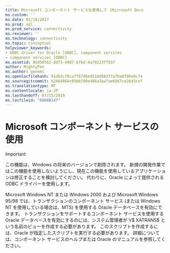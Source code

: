 ```yaml
---
title: Microsoft コンポーネント サービスを使用して |Microsoft Docs
ms.custom: ''
ms.date: 01/19/2017
ms.prod: sql
ms.prod_service: connectivity
ms.reviewer: ''
ms.technology: connectivity
ms.topic: conceptual
helpviewer_keywords:
- ODBC driver for Oracle [ODBC], component services
- component services [ODBC]
ms.assetid: 06450562-d8f3-4987-b7bd-4a70223ff937
author: MightyPen
ms.author: genemi
ms.openlocfilehash: 91d6dcf0ca7f87d6ed510d582f7a7ba0f80e8c74
ms.sourcegitcommit: b2464064c0566590e486a3aafae6d67ce2645cef
ms.translationtype: MT
ms.contentlocale: ja-JP
ms.lasthandoff: 07/15/2019
ms.locfileid: "68088147"
---
```

# <a name="using-microsoft-component-services"></a>Microsoft コンポーネント サービスの使用
> [!IMPORTANT]  
>  この機能は、Windows の将来のバージョンで削除されます。 新規の開発作業ではこの機能を使用しないようにし、現在この機能を使用しているアプリケーションは修正することを検討してください。 代わりに、Oracle によって提供される ODBC ドライバーを使用します。  
  
 Microsoft Windows NT または Windows 2000 および Microsoft Windows 95/98 では、トランザクションのコンポーネント サービス (または Windows NT を使用している場合は、MTS) を使用する Oracle データベースを有効にできます。 トランザクションをサポートするコンポーネント サービスを使用する Oracle データベースを有効にするのには、システム管理者が V$ XATRANS$ という名前のビューを作成する必要があります。 このスクリプトを作成するには、Oracle が指定したスクリプトを実行する必要があります。 詳細については、コンポーネント サービスのヘルプまたは Oracle のマニュアルを参照してください。
